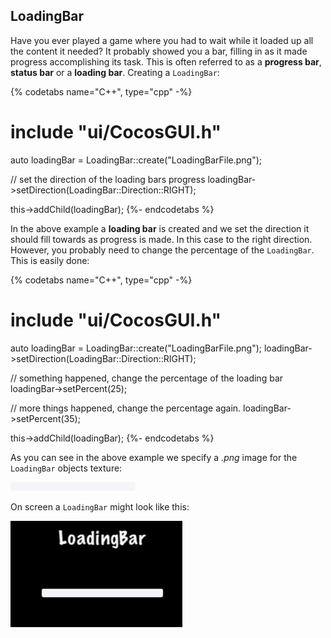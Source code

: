 ## LoadingBar
Have you ever played a game where you had to wait while it loaded up all the
content it needed? It probably showed you a bar, filling in as it made progress
accomplishing its task. This is often referred to as a __progress bar__, __status bar__
or a __loading bar__. Creating a `LoadingBar`:

{% codetabs name="C++", type="cpp" -%}
# include "ui/CocosGUI.h"

auto loadingBar = LoadingBar::create("LoadingBarFile.png");

// set the direction of the loading bars progress
loadingBar->setDirection(LoadingBar::Direction::RIGHT);

this->addChild(loadingBar);
{%- endcodetabs %}

In the above example a __loading bar__ is created and we set the direction it
should fill towards as progress is made. In this case to the right direction.
However, you probably need to change the percentage of the `LoadingBar`. This is
easily done:

{% codetabs name="C++", type="cpp" -%}
# include "ui/CocosGUI.h"

auto loadingBar = LoadingBar::create("LoadingBarFile.png");
loadingBar->setDirection(LoadingBar::Direction::RIGHT);

// something happened, change the percentage of the loading bar
loadingBar->setPercent(25);

// more things happened, change the percentage again.
loadingBar->setPercent(35);

this->addChild(loadingBar);
{%- endcodetabs %}

As you can see in the above example we specify a _.png_ image for the `LoadingBar`
objects texture:

![](ui_components-img/LoadingBarFile.png "")

On screen a `LoadingBar` might look like this:

![](ui_components-img/LoadingBar_example.png "")
